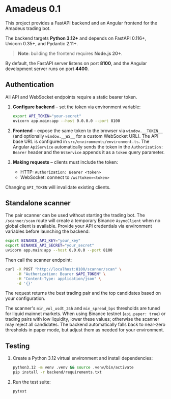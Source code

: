 # Amadeus 0.1

This project provides a FastAPI backend and an Angular frontend for the Amadeus trading bot.

The backend targets **Python 3.12+** and depends on FastAPI 0.116+, Uvicorn 0.35+, and
Pydantic 2.11+.

> **Note**: building the frontend requires **Node.js 20+**.

By default, the FastAPI server listens on port **8100**, and the Angular development server runs on port **4400**.

## Authentication

All API and WebSocket endpoints require a static bearer token.

1. **Configure backend** – set the token via environment variable:
   ```bash
   export API_TOKEN="your-secret"
   uvicorn app.main:app --host 0.0.0.0 --port 8100
   ```

2. **Frontend** – expose the same token to the browser via `window.__TOKEN__` (and optionally `window.__WS__` for a custom WebSocket URL). The API base URL is configured in `src/environments/environment.ts`. The Angular `ApiService` automatically sends the token in the `Authorization: Bearer` header and the `WsService` appends it as a `token` query parameter.

3. **Making requests** – clients must include the token:
   - HTTP: `Authorization: Bearer <token>`
   - WebSocket: connect to `/ws?token=<token>`

Changing `API_TOKEN` will invalidate existing clients.

## Standalone scanner

The pair scanner can be used without starting the trading bot. The `/scanner/scan` route will
create a temporary Binance `AsyncClient` when no global client is available. Provide your API
credentials via environment variables before launching the backend:

```bash
export BINANCE_API_KEY="your_key"
export BINANCE_API_SECRET="your_secret"
uvicorn app.main:app --host 0.0.0.0 --port 8100
```

Then call the scanner endpoint:

```bash
curl -X POST "http://localhost:8100/scanner/scan" \
     -H "Authorization: Bearer $API_TOKEN" \
     -H "Content-Type: application/json" \
     -d '{}'
```

The request returns the best trading pair and the top candidates based on your configuration.

The scanner's `min_vol_usdt_24h` and `min_spread_bps` thresholds are tuned for
liquid mainnet markets. When using Binance testnet (`api.paper: true`) or
trading pairs with low liquidity, lower these values; otherwise the scanner may
reject all candidates. The backend automatically falls back to near-zero
thresholds in paper mode, but adjust them as needed for your environment.

## Testing

1. Create a Python 3.12 virtual environment and install dependencies:
   ```bash
   python3.12 -m venv .venv && source .venv/bin/activate
   pip install -r backend/requirements.txt
   ```
2. Run the test suite:
   ```bash
   pytest
   ```
